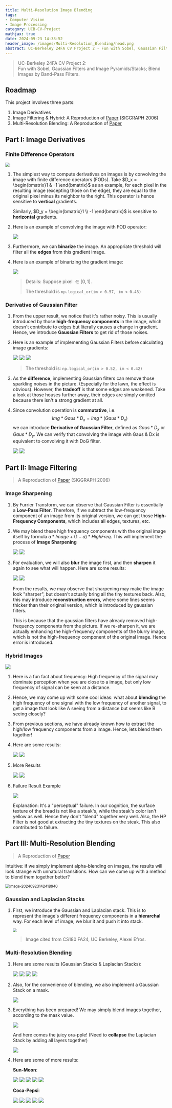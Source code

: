 ```yaml
---
title: Multi-Resolution Image Blending
tags: 
- Computer Vision
- Image Processing
category: UCB-CV-Project
mathjax: true
date: 2024-09-23 14:33:52
header_image: /images/Multi-Resolution_Blending/head.png
abstract: UC-Berkeley 24FA CV Project 2 - Fun with Sobel, Gaussian Filters and Image Pyramids/Stacks; Blend Images by Band-Pass Filters.
---
```


> UC-Berkeley 24FA CV Project 2:  
> Fun with Sobel, Gaussian Filters and Image Pyramids/Stacks; Blend Images by Band-Pass Filters.

## Roadmap

This project involves three parts:

1. Image Derivatives
2. Image Filtering & Hybrid: A Reproduction of [Paper](http://cvcl.mit.edu/hybridimage.htm) (SIGGRAPH 2006)
3. Multi-Resolution Blending: A Reproduction of [Paper](https://persci.mit.edu/pub_pdfs/spline83.pdf)

## Part I: Image Derivatives

### Finite Difference Operators

<img src="/images/Multi-Resolution_Blending/image-20240923020522694.png" style="zoom:80%;" />

1. The simplest way to compute derivatives on images is by convolving the image with finite difference operators (FODs). Take $D_x = \begin{bmatrix}1 & -1 \end{bmatrix}$ as an example, for each pixel in the resulting image (excepting those on the edge), they are equal to the original pixel minus its neighbor to the right. This operator is hence sensitive to **vertical** gradients. 

   Similarly, $D_y = \begin{bmatrix}1 \\ -1 \end{bmatrix}$ is sensitive to **horizontal** gradients.

2. Here is an example of convolving the image with FOD operator:

   <img src="/images/Multi-Resolution_Blending/image-20240923020201367.png" />

3. Furthermore, we can **binarize** the image. An appropriate threshold will filter all the **edges** from this gradient image.

4. Here is an example of binarizing the gradient image:

   <img src="/images/Multi-Resolution_Blending/image-20240923020354958.png" />

   > Details: Suppose pixel $\in [0, 1]$. 
   >
   > The threshold is `np.logical_or(im > 0.57, im < 0.43)`

### Derivative of Gaussian Filter

1. From the upper result, we notice that it's rather noisy. This is usually introduced by those **high-frequency components** in the image, which doesn't contribute to edges but literally causes a change in gradient. Hence, we introduce **Gaussian Filters** to get rid of those noises.

2. Here is an example of implementing Gaussian Filters before calculating image gradients:

   <img src="/images/Multi-Resolution_Blending/image-20240923020810400.png" />

   <img src="/images/Multi-Resolution_Blending/image-20240923020815937.png" />

   <img src="/images/Multi-Resolution_Blending/image-20240923021509660.png" />

   > The threshold is: `np.logical_or(im > 0.52, im < 0.42)`

3. As the **difference**, implementing Gaussian filters can remove those sparkling noises in the picture. (Especially for the lawn, the effect is obvious). However, the **tradeoff** is that some edges are weakened. Take a look at those houses further away, their edges are simply omitted because there isn't a strong gradient at all.

4. Since convolution operation is **commutative**, i.e. 
   $$
   Img * Gaus * D_x = Img * (Gaus * D_x)
   $$
   we can introduce **Derivative of Gaussian Filter**, defined as $Gaus * D_x$ or $Gaus * D_y$. We can verify that convolving the image with Gaus & Dx is equivalent to convolving it with DoG filter.

   <img src="/images/Multi-Resolution_Blending/image-20240923140249941.png" />

   <img src="/images/Multi-Resolution_Blending/image-20240923140254947.png" />

## Part II: Image Filtering

> A Reproduction of [Paper](http://cvcl.mit.edu/hybridimage.htm) (SIGGRAPH 2006)

### Image Sharpening

1. By Furrier Transform, we can observe that Gaussian Filter is essentially a **Low-Pass Filter**. Therefore, if we subtract the low-frequency component of an image from its original version, we can get those **High-Frequency Components**, which includes all edges, textures, etc. 

2. We may blend these high frequency components with the original image itself by formula $a * Image + (1-a) * HighFreq$. This will implement the process of **Image Sharpening**

   <img src="/images/Multi-Resolution_Blending/image-20240923140912109.png" />

   <img src="/images/Multi-Resolution_Blending/image-20240923140923671.png" />

3. For evaluation, we will also **blur** the image first, and then **sharpen** it again to see what will happen. Here are some results:

   <img src="/images/Multi-Resolution_Blending/image-20240923141044160.png" />

   <img src="/images/Multi-Resolution_Blending/image-20240923141049907.png" />

   From the results, we may observe that sharpening may make the image look "sharper", but doesn't actually bring all the tiny textures back. Also, this may introduce **reconstruction errors**, where some lines seems thicker than their original version, which is introduced by gaussian filters.

   This is because that the gaussian filters have already removed high-frequency components from the picture. If we re-sharpen it, we are actually enhancing the high-frequency components of the blurry image, which is not the high-frequency component of the original image. Hence error is introduced.

### Hybrid Images

<img src="/images/Multi-Resolution_Blending/image-20240923141834965.png" />

1. Here is a fun fact about frequency: High frequency of the signal may dominate perception when you are close to a image, but only low frequency of signal can be seen at a distance. 

2. Hence, we may come up with some cool ideas: what about **blending** the high frequency of one signal with the low frequency of another signal, to get a image that look like A seeing from a distance but seems like B seeing closely?

3. From previous sections, we have already known how to extract the high/low frequency components from a image. Hence, lets blend them together!

4. Here are some results:

   <img src="/images/Multi-Resolution_Blending/image-20240923141810780.png" />

   <img src="/images/Multi-Resolution_Blending/image-20240923143056093.png" />

5. More Results

   <img src="/images/Multi-Resolution_Blending/image-20240923141922089.png" />

   <img src="/images/Multi-Resolution_Blending/image-20240923141834965.png" />

6. Failure Result Example

   <img src="/images/Multi-Resolution_Blending/image-20240923141942239.png" />

   Explanation: It's a "perceptual" failure. In our cognition, the surface texture of the bread is not like a steak's, while the steak's color isn't yellow as well. Hence they don't "blend" together very well. Also, the HP Filter is not good at extracting the tiny textures on the steak. This also contributed to failure.

## Part III: Multi-Resolution Blending

> A Reproduction of [Paper](https://persci.mit.edu/pub_pdfs/spline83.pdf)

Intuitive: if we simply implement alpha-blending on images, the results will look strange with unnatural transitions. How can we come up with a method to blend them together better?

<img src="/images/Multi-Resolution_Blending/image-20240923142418940.png" alt="image-20240923142418940" style="zoom: 80%;" />

### Gaussian and Laplacian Stacks

1. First, we introduce the Gaussian and Laplacian stack. This is to represent the image's different frequency components in a **hierarchal** way. For each level of image, we blur it and push it into stack.

   <img src="/images/Multi-Resolution_Blending/image-20240923142514805.png" style="zoom: 70%;"/>

   > Image cited from CS180 FA24, UC Berkeley, Alexei Efros.

### Multi-Resolution Blending

1. Here are some results (Gaussian Stacks & Laplacian Stacks):

   <img src="/images/Multi-Resolution_Blending/image-20240923142631089.png" />

   <img src="/images/Multi-Resolution_Blending/image-20240923142637696.png" />

   <img src="/images/Multi-Resolution_Blending/image-20240923142642875.png" />

   <img src="/images/Multi-Resolution_Blending/image-20240923142646692.png" />

3. Also, for the convenience of blending, we also implement a Gaussian Stack on a mask.

   <img src="/images/Multi-Resolution_Blending/image-20240923142711330.png" />

4. Everything has been prepared! We may simply blend images together, according to the mask value.

   <img src="/images/Multi-Resolution_Blending/image-20240923142735509.png" />

   And here comes the juicy ora-pple! (Need to **collapse** the Laplacian Stack by adding all layers together)

   <img src="/images/Multi-Resolution_Blending/image-20240923142748599.png" />

5. Here are some of more results:

   **Sun-Moon**:

   <img src="/images/Multi-Resolution_Blending/image-20240923142844537.png" />

   <img src="/images/Multi-Resolution_Blending/image-20240923142904901.png" />

   <img src="/images/Multi-Resolution_Blending/image-20240923142909568.png" />

   <img src="/images/Multi-Resolution_Blending/image-20240923142914312.png" />

   <img src="/images/Multi-Resolution_Blending/image-20240923142919421.png" />

   **Coca-Pepsi**:

   <img src="/images/Multi-Resolution_Blending/image-20240923142937013.png" />

   <img src="/images/Multi-Resolution_Blending/image-20240923142941444.png" />

   <img src="/images/Multi-Resolution_Blending/image-20240923142945690.png" />

   <img src="/images/Multi-Resolution_Blending/image-20240923142949961.png" />

   <img src="/images/Multi-Resolution_Blending/image-20240923142955127.png" />

